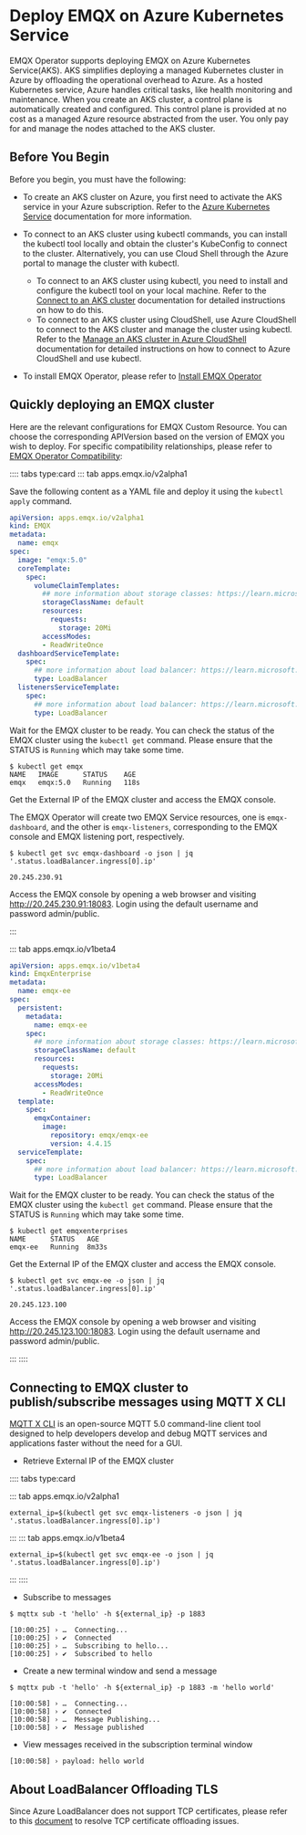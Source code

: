 # Deploy EMQX on Azure Kubernetes Service

EMQX Operator supports deploying EMQX on Azure Kubernetes Service(AKS). AKS simplifies deploying a managed Kubernetes cluster in Azure by offloading the operational overhead to Azure. As a hosted Kubernetes service, Azure handles critical tasks, like health monitoring and maintenance. When you create an AKS cluster, a control plane is automatically created and configured. This control plane is provided at no cost as a managed Azure resource abstracted from the user. You only pay for and manage the nodes attached to the AKS cluster.

## Before You Begin
Before you begin, you must have the following:

- To create an AKS cluster on Azure, you first need to activate the AKS service in your Azure subscription. Refer to the [Azure Kubernetes Service](https://learn.microsoft.com/en-us/azure/aks/) documentation for more information.

- To connect to an AKS cluster using kubectl commands, you can install the kubectl tool locally and obtain the cluster's KubeConfig to connect to the cluster. Alternatively, you can use Cloud Shell through the Azure portal to manage the cluster with kubectl.
  - To connect to an AKS cluster using kubectl, you need to install and configure the kubectl tool on your local machine. Refer to the [Connect to an AKS cluster](https://learn.microsoft.com/en-us/azure/aks/learn/quick-kubernetes-deploy-cli) documentation for detailed instructions on how to do this.
  - To connect to an AKS cluster using CloudShell, use Azure CloudShell to connect to the AKS cluster and manage the cluster using kubectl. Refer to the [Manage an AKS cluster in Azure CloudShell](https://learn.microsoft.com/en-us/azure/aks/learn/quick-kubernetes-deploy-portal?tabs=azure-cli) documentation for detailed instructions on how to connect to Azure CloudShell and use kubectl.


- To install EMQX Operator, please refer to [Install EMQX Operator](../getting-started/getting-started.md)


## Quickly deploying an EMQX cluster

Here are the relevant configurations for EMQX Custom Resource. You can choose the corresponding APIVersion based on the version of EMQX you wish to deploy. For specific compatibility relationships, please refer to [EMQX Operator Compatibility](../README.md):

:::: tabs type:card
::: tab apps.emqx.io/v2alpha1

Save the following content as a YAML file and deploy it using the `kubectl apply` command.


```yaml
apiVersion: apps.emqx.io/v2alpha1
kind: EMQX
metadata:
  name: emqx
spec:
  image: "emqx:5.0"
  coreTemplate:
    spec:
      volumeClaimTemplates:
        ## more information about storage classes: https://learn.microsoft.com/en-us/azure/aks/concepts-storage#storage-classes
        storageClassName: default
        resources:
          requests:
            storage: 20Mi
        accessModes:
        - ReadWriteOnce
  dashboardServiceTemplate:
    spec:
      ## more information about load balancer: https://learn.microsoft.com/en-us/azure/aks/load-balancer-standard
      type: LoadBalancer
  listenersServiceTemplate:
    spec:
      ## more information about load balancer: https://learn.microsoft.com/en-us/azure/aks/load-balancer-standard
      type: LoadBalancer
```

Wait for the EMQX cluster to be ready. You can check the status of the EMQX cluster using the `kubectl get` command. Please ensure that the STATUS is `Running` which may take some time.

```shell
$ kubectl get emqx
NAME   IMAGE      STATUS    AGE
emqx   emqx:5.0   Running   118s
```

Get the External IP of the EMQX cluster and access the EMQX console.

The EMQX Operator will create two EMQX Service resources, one is `emqx-dashboard`, and the other is `emqx-listeners`, corresponding to the EMQX console and EMQX listening port, respectively.

```shell
$ kubectl get svc emqx-dashboard -o json | jq '.status.loadBalancer.ingress[0].ip'

20.245.230.91
```

Access the EMQX console by opening a web browser and visiting http://20.245.230.91:18083. Login using the default username and password admin/public.

:::

::: tab apps.emqx.io/v1beta4

```yaml
apiVersion: apps.emqx.io/v1beta4
kind: EmqxEnterprise
metadata:
  name: emqx-ee
spec:
  persistent:
    metadata:
      name: emqx-ee
    spec:
      ## more information about storage classes: https://learn.microsoft.com/en-us/azure/aks/concepts-storage#storage-classes
      storageClassName: default
      resources:
        requests:
          storage: 20Mi
      accessModes:
        - ReadWriteOnce
  template:
    spec:
      emqxContainer:
        image:
          repository: emqx/emqx-ee
          version: 4.4.15
  serviceTemplate:
    spec:
      ## more information about load balancer: https://learn.microsoft.com/en-us/azure/aks/load-balancer-standard
      type: LoadBalancer

```

Wait for the EMQX cluster to be ready. You can check the status of the EMQX cluster using the `kubectl get` command. Please ensure that the STATUS is `Running` which may take some time.

```shell
$ kubectl get emqxenterprises
NAME      STATUS   AGE
emqx-ee   Running  8m33s
```

Get the External IP of the EMQX cluster and access the EMQX console.

```shell
$ kubectl get svc emqx-ee -o json | jq '.status.loadBalancer.ingress[0].ip'

20.245.123.100
```

Access the EMQX console by opening a web browser and visiting http://20.245.123.100:18083. Login using the default username and password admin/public.

:::
::::

## Connecting to EMQX cluster to publish/subscribe messages using MQTT X CLI

[MQTT X CLI](https://mqttx.app/cli) is an open-source MQTT 5.0 command-line client tool designed to help developers develop and debug MQTT services and applications faster without the need for a GUI.

- Retrieve External IP of the EMQX cluster

:::: tabs type:card

::: tab apps.emqx.io/v2alpha1

```shell
external_ip=$(kubectl get svc emqx-listeners -o json | jq '.status.loadBalancer.ingress[0].ip')
```

:::
::: tab apps.emqx.io/v1beta4
```shell
external_ip=$(kubectl get svc emqx-ee -o json | jq '.status.loadBalancer.ingress[0].ip')
```

:::
::::

- Subscribe to messages

```shell
$ mqttx sub -t 'hello' -h ${external_ip} -p 1883

[10:00:25] › …  Connecting...
[10:00:25] › ✔  Connected
[10:00:25] › …  Subscribing to hello...
[10:00:25] › ✔  Subscribed to hello
```

- Create a new terminal window and send a message

```shell
$ mqttx pub -t 'hello' -h ${external_ip} -p 1883 -m 'hello world'

[10:00:58] › …  Connecting...
[10:00:58] › ✔  Connected
[10:00:58] › …  Message Publishing...
[10:00:58] › ✔  Message published
```

- View messages received in the subscription terminal window

```shell
[10:00:58] › payload: hello world
```

## About LoadBalancer Offloading TLS

Since Azure LoadBalancer does not support TCP certificates, please refer to this [document](https://github.com/emqx/emqx-operator/discussions/312) to resolve TCP certificate offloading issues.
